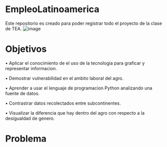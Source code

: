 # EmpleoLatinoamerica
Este repositorio es creado para poder registrar todo el proyecto de la clase de TEA. 
![image](https://user-images.githubusercontent.com/8016784/201747337-0199d5bf-f26a-407d-9a75-333bc68bb932.png)

# Objetivos
•	Aplicar el conocimiento de el uso de la tecnologia para graficar y representar informacion.

•	Demostrar vulnerabilidad en el ambito laboral del agro. 

•	Aprender a usar el lenguaje de programacion Python analizando una fuente de datos.

•	Contrastrar datos recolectados entre subcontinentes.

•	Visualizar la diferencia que hay dentro del agro con respecto a la desigualdad de genero.

# Problema 
